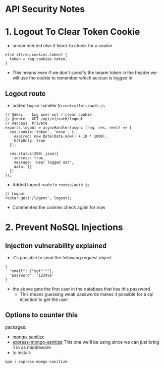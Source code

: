 # API Security Notes

# 1. Logout To Clear Token Cookie
- uncommented else if block to check for a cookie
``` JS middleware/auth.js
else if(req.cookies.token) {
  token = req.cookies.token;
}
```
  - This means even if we don't specify the bearer token in the header we will use the cookie to remember which accoun is logged in.

## Logout route
- added `logout` handler to `controllers/auth.js`
``` JS controllers/auth.js
// @desc    Log user out / clear cookie
// @route   GET /api/v1/auth/logout
// @access  Private
exports.logout = asyncHandler(async (req, res, next) => {
  res.cookie('token', 'none', {
    expired: new Date(Date.now() + 10 * 1000),
    httpOnly: true
  });

  res.status(200).json({
    success: true,
    message: 'User logged out',
    data: {}
  })
});
```
- Added logout route to `routes/auth.js`
``` JS routes/auth.js
// Logout
router.get('/logout', logout);
```

- Commented the cookies check again for now

# 2. Prevent NoSQL Injections

## Injection vulnerability explained
- it's possible to send the following request object
```JS Postman
{
  "email": {"$gt":""},
  "password": '123456'
}
```
- the above gets the first user in the database that has this password.
  - This means guessing weak passwords makes it possible for a sql injection to get the user

## Options to counter this
packages: 
- [mongo-sanitize](https://github.com/vkarpov15/mongo-sanitize)
- [express-mongo-sanitize](https://github.com/fiznool/express-mongo-sanitize)
  This one we'll be using since we can just bring it in as middleware
- to install:
``` JS Terminal
npm i express-mongo-sanitize
```